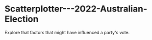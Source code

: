 # Scatterplotter---2022-Australian-Election
Explore that factors that might have influenced a party's vote.
